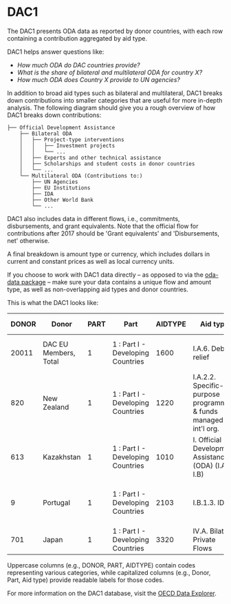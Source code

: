 # DAC1

The DAC1 presents ODA data as reported by donor countries, with each row containing a contribution aggregated by aid
type.

DAC1 helps answer questions like:

- _How much ODA do DAC countries provide?_
- _What is the share of bilateral and multilateral ODA for country X?_
- _How much ODA does Country X provide to UN agencies?_

In addition to broad aid types such as bilateral and multilateral, DAC1 breaks down contributions into smaller
categories that are useful for more in-depth analysis. The following diagram should give you a rough overview of how
DAC1 breaks down contributions:

```
├── Official Development Assistance
    ├── Bilateral ODA
    │   ├── Project-type interventions 
    │   │   ├── Investment projects 
    │   │   └── ...
    │   ├── Experts and other technical assistance 
    │   ├── Scholarships and student costs in donor countries
    │   └── ...
    └── Multilateral ODA (Contributions to:)
        ├── UN Agencies
        ├── EU Institutions
        ├── IDA
        ├── Other World Bank
        └── ...
```

DAC1 also includes data in different flows, i.e., commitments, disbursements, and grant equivalents. Note that the
official flow for contributions after 2017 should be 'Grant equivalents' and 'Disbursements, net' otherwise.

A final breakdown is amount type or currency, which includes dollars in current and constant prices as well
as local currency units.

If you choose to work with DAC1 data directly – as opposed to via the [oda-data package](../oda-data-package) – make
sure your data contains a unique flow and amount type, as well as non-overlapping aid types and donor countries.

This is what the DAC1 looks like:

| DONOR | Donor                 | PART | Part                              | AIDTYPE | Aid type                                                           | FLOWS | Fund flows             | AMOUNTTYPE | Amount type                         | TIME | Year | Value       | Flags |
|-------|-----------------------|------|-----------------------------------|---------|--------------------------------------------------------------------|-------|------------------------|------------|-------------------------------------|------|------|-------------|-------|
| 20011 | DAC EU Members, Total | 1    | 1 : Part I - Developing Countries | 1600    | I.A.6. Debt relief                                                 | 1130  | Disbursements received | A          | Current Prices (USD millions)       | 2012 | 2012 | -418.25     |       |
| 820   | New Zealand           | 1    | 1 : Part I - Developing Countries | 1220    | I.A.2.2. Specific-purpose programmes & funds managed by int'l org. | 1151  | Commitments-Grants     | N          | National currency (millions)        | 2018 | 2018 | 53.805232   |       |
| 613   | Kazakhstan            | 1    | 1 : Part I - Developing Countries | 1010    | I. Official Development Assistance (ODA) (I.A + I.B)               | 1150  | Commitments-Total      | A          | Current Prices (USD millions)       | 2022 | 2022 | 36.863453   |       |
| 9     | Portugal              | 1    | 1 : Part I - Developing Countries | 2103    | I.B.1.3. IDA                                                       | 1140  | Net Disbursements      | D          | Constant Prices (2022 USD millions) | 2009 | 2009 | 1.055612    |       |
| 701   | Japan                 | 1    | 1 : Part I - Developing Countries | 3320    | IV.A. Bilateral Private Flows                                      | 1140  | Net Disbursements      | N          | National currency (millions)        | 2005 | 2005 | 1720898.232 |       |

Uppercase columns (e.g., DONOR, PART, AIDTYPE) contain codes representing various categories, while capitalized
columns (e.g., Donor, Part, Aid type) provide readable labels for those codes.

For more information on the DAC1 database, visit
the [OECD Data Explorer](https://data-explorer.oecd.org/vis?tm=DAC1&pg=0&snb=1&df[ds]=dsDisseminateFinalDMZ&df[id]=DSD_DAC1%40DF_DAC1&df[ag]=OECD.DCD.FSD&df[vs]=1.3&dq=DAC...1140%2B1160..Q.&lom=LASTNPERIODS&lo=10&to[TIME_PERIOD]=false).
